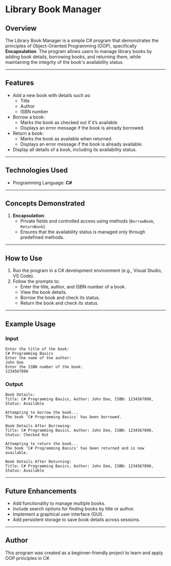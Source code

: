 # **Library Book Manager**

## **Overview**
The Library Book Manager is a simple C# program that demonstrates the principles of Object-Oriented Programming (OOP), specifically **Encapsulation**. The program allows users to manage library books by adding book details, borrowing books, and returning them, while maintaining the integrity of the book's availability status.

---

## **Features**
- Add a new book with details such as:
  - Title
  - Author
  - ISBN number
- Borrow a book:
  - Marks the book as checked out if it’s available.
  - Displays an error message if the book is already borrowed.
- Return a book:
  - Marks the book as available when returned.
  - Displays an error message if the book is already available.
- Display all details of a book, including its availability status.

---

## **Technologies Used**
- Programming Language: **C#**

---

## **Concepts Demonstrated**
1. **Encapsulation**:
   - Private fields and controlled access using methods (`BorrowBook`, `ReturnBook`).
   - Ensures that the availability status is managed only through predefined methods.

---

## **How to Use**
1. Run the program in a C# development environment (e.g., Visual Studio, VS Code).
2. Follow the prompts to:
   - Enter the title, author, and ISBN number of a book.
   - View the book details.
   - Borrow the book and check its status.
   - Return the book and check its status.

---

## **Example Usage**

### **Input**
```
Enter the title of the book:
C# Programming Basics
Enter the name of the author:
John Doe
Enter the ISBN number of the book:
1234567890
```

### **Output**
```
Book Details:
Title: C# Programming Basics, Author: John Doe, ISBN: 1234567890, Status: Available

Attempting to borrow the book...
The book 'C# Programming Basics' has been borrowed.

Book Details After Borrowing:
Title: C# Programming Basics, Author: John Doe, ISBN: 1234567890, Status: Checked Out

Attempting to return the book...
The book 'C# Programming Basics' has been returned and is now available.

Book Details After Returning:
Title: C# Programming Basics, Author: John Doe, ISBN: 1234567890, Status: Available
```

---

## **Future Enhancements**
- Add functionality to manage multiple books.
- Include search options for finding books by title or author.
- Implement a graphical user interface (GUI).
- Add persistent storage to save book details across sessions.

---

## **Author**
This program was created as a beginner-friendly project to learn and apply OOP principles in C#.

